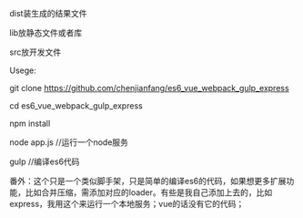 dist装生成的结果文件

lib放静态文件或者库

src放开发文件

Usege:

git clone https://github.com/chenjianfang/es6_vue_webpack_gulp_express

cd es6_vue_webpack_gulp_express

npm install

node app.js //运行一个node服务

gulp   //编译es6代码



番外：这个只是一个类似脚手架，只是简单的编译es6的代码，如果想更多扩展功能，比如合并压缩，需添加对应的loader。有些是我自己添加上去的，比如express，我用这个来运行一个本地服务；vue的话没有它的代码；
